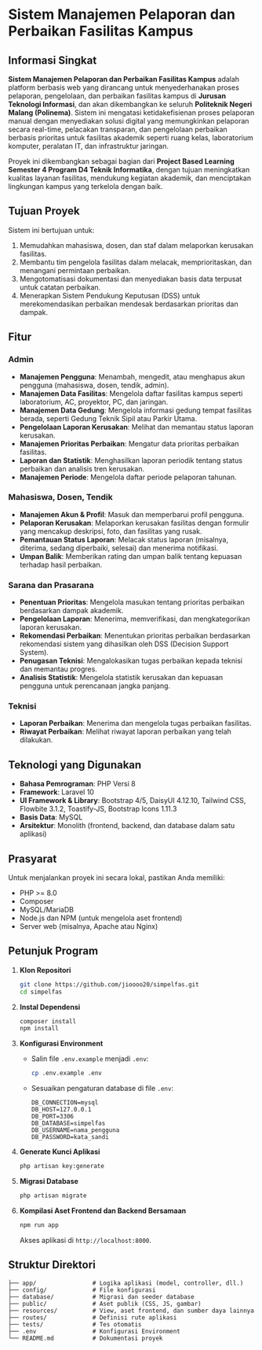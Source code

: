 # Sistem Manajemen Pelaporan dan Perbaikan Fasilitas Kampus

## Informasi Singkat

**Sistem Manajemen Pelaporan dan Perbaikan Fasilitas Kampus** adalah platform berbasis web yang dirancang untuk menyederhanakan proses pelaporan, pengelolaan, dan perbaikan fasilitas kampus di **Jurusan Teknologi Informasi**, dan akan dikembangkan ke seluruh **Politeknik Negeri Malang (Polinema)**. Sistem ini mengatasi ketidakefisienan proses pelaporan manual dengan menyediakan solusi digital yang memungkinkan pelaporan secara real-time, pelacakan transparan, dan pengelolaan perbaikan berbasis prioritas untuk fasilitas akademik seperti ruang kelas, laboratorium komputer, peralatan IT, dan infrastruktur jaringan.

Proyek ini dikembangkan sebagai bagian dari **Project Based Learning Semester 4 Program D4 Teknik Informatika**, dengan tujuan meningkatkan kualitas layanan fasilitas, mendukung kegiatan akademik, dan menciptakan lingkungan kampus yang terkelola dengan baik.

## Tujuan Proyek

Sistem ini bertujuan untuk:
1. Memudahkan mahasiswa, dosen, dan staf dalam melaporkan kerusakan fasilitas.
2. Membantu tim pengelola fasilitas dalam melacak, memprioritaskan, dan menangani permintaan perbaikan.
3. Mengotomatisasi dokumentasi dan menyediakan basis data terpusat untuk catatan perbaikan.
4. Menerapkan Sistem Pendukung Keputusan (DSS) untuk merekomendasikan perbaikan mendesak berdasarkan prioritas dan dampak.

## Fitur

### Admin
- **Manajemen Pengguna**: Menambah, mengedit, atau menghapus akun pengguna (mahasiswa, dosen, tendik, admin).
- **Manajemen Data Fasilitas**: Mengelola daftar fasilitas kampus seperti laboratorium, AC, proyektor, PC, dan jaringan.
- **Manajemen Data Gedung**: Mengelola informasi gedung tempat fasilitas berada, seperti Gedung Teknik Sipil atau Parkir Utama.
- **Pengelolaan Laporan Kerusakan**: Melihat dan memantau status laporan kerusakan.
- **Manajemen Prioritas Perbaikan**: Mengatur data prioritas perbaikan fasilitas.
- **Laporan dan Statistik**: Menghasilkan laporan periodik tentang status perbaikan dan analisis tren kerusakan.
- **Manajemen Periode**: Mengelola daftar periode pelaporan tahunan.

### Mahasiswa, Dosen, Tendik
- **Manajemen Akun & Profil**: Masuk dan memperbarui profil pengguna.
- **Pelaporan Kerusakan**: Melaporkan kerusakan fasilitas dengan formulir yang mencakup deskripsi, foto, dan fasilitas yang rusak.
- **Pemantauan Status Laporan**: Melacak status laporan (misalnya, diterima, sedang diperbaiki, selesai) dan menerima notifikasi.
- **Umpan Balik**: Memberikan rating dan umpan balik tentang kepuasan terhadap hasil perbaikan.

### Sarana dan Prasarana
- **Penentuan Prioritas**: Mengelola masukan tentang prioritas perbaikan berdasarkan dampak akademik.
- **Pengelolaan Laporan**: Menerima, memverifikasi, dan mengkategorikan laporan kerusakan.
- **Rekomendasi Perbaikan**: Menentukan prioritas perbaikan berdasarkan rekomendasi sistem yang dihasilkan oleh DSS (Decision Support System).
- **Penugasan Teknisi**: Mengalokasikan tugas perbaikan kepada teknisi dan memantau progres.
- **Analisis Statistik**: Mengelola statistik kerusakan dan kepuasan pengguna untuk perencanaan jangka panjang.

### Teknisi
- **Laporan Perbaikan**: Menerima dan mengelola tugas perbaikan fasilitas.
- **Riwayat Perbaikan**: Melihat riwayat laporan perbaikan yang telah dilakukan.

## Teknologi yang Digunakan

- **Bahasa Pemrograman**: PHP Versi 8
- **Framework**: Laravel 10
- **UI Framework & Library**: Bootstrap 4/5, DaisyUI 4.12.10, Tailwind CSS, Flowbite 3.1.2, Toastify-JS, Bootstrap Icons 1.11.3
- **Basis Data**: MySQL
- **Arsitektur**: Monolith (frontend, backend, dan database dalam satu aplikasi)

## Prasyarat

Untuk menjalankan proyek ini secara lokal, pastikan Anda memiliki:
- PHP >= 8.0
- Composer
- MySQL/MariaDB
- Node.js dan NPM (untuk mengelola aset frontend)
- Server web (misalnya, Apache atau Nginx)

## Petunjuk Program

1. **Klon Repositori**
   ```bash
   git clone https://github.com/jioooo20/simpelfas.git
   cd simpelfas
   ```

2. **Instal Dependensi**
   ```bash
   composer install
   npm install
   ```

3. **Konfigurasi Environment**
   - Salin file `.env.example` menjadi `.env`:
     ```bash
     cp .env.example .env
     ```
   - Sesuaikan pengaturan database di file `.env`:
     ```env
     DB_CONNECTION=mysql
     DB_HOST=127.0.0.1
     DB_PORT=3306
     DB_DATABASE=simpelfas
     DB_USERNAME=nama_pengguna
     DB_PASSWORD=kata_sandi
     ```

4. **Generate Kunci Aplikasi**
   ```bash
   php artisan key:generate
   ```

5. **Migrasi Database**
   ```bash
   php artisan migrate
   ```

6. **Kompilasi Aset Frontend dan Backend Bersamaan**
   ```bash
   npm run app
   ```
   Akses aplikasi di `http://localhost:8000`.

## Struktur Direktori

```plaintext
├── app/                # Logika aplikasi (model, controller, dll.)
├── config/             # File konfigurasi
├── database/           # Migrasi dan seeder database
├── public/             # Aset publik (CSS, JS, gambar)
├── resources/          # View, aset frontend, dan sumber daya lainnya
├── routes/             # Definisi rute aplikasi
├── tests/              # Tes otomatis
├── .env                # Konfigurasi Environment
└── README.md           # Dokumentasi proyek
```


